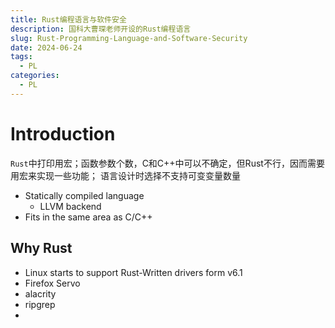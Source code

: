 ```yaml
---
title: Rust编程语言与软件安全
description: 国科大曹琛老师开设的Rust编程语言
slug: Rust-Programming-Language-and-Software-Security
date: 2024-06-24
tags:
  - PL
categories:
  - PL
---
```

#  Introduction
`Rust`中打印用宏；函数参数个数，C和C++中可以不确定，但Rust不行，因而需要用宏来实现一些功能；
	语言设计时选择不支持可变变量数量
- Statically compiled language
	- LLVM backend
- Fits in the same area as C/C++
## Why Rust
- Linux starts to support Rust-Written drivers form v6.1
- Firefox Servo
- alacrity
- ripgrep
- 